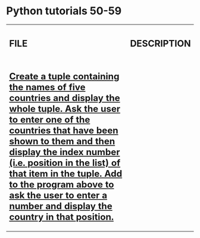 <h1>Python tutorials 50-59</h1>

<table>
    <tr>
        <td><h2><strong>FILE</strong></h2></td>
        <td><h2><strong>DESCRIPTION</strong></h2></td>
    </tr>
    <tr>
        <td><h2><a href="https://github.com/LivingDemonness28/python_tutorials/blob/main/tutorials_50-59/50-tutorial.ipynb">Create a tuple containing the names of five countries and display the whole tuple. Ask the user to enter one of the countries that have been shown to them and then display the index number (i.e. position in the list) of that item in the tuple. Add to the program above to ask the user to enter a number and display the country in that position.</td>
    </tr>
</table>